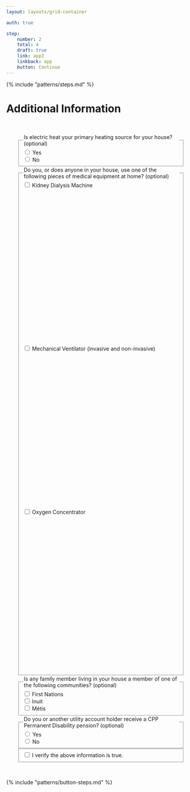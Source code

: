 ```yaml
---
layout: layouts/grid-container

auth: true

step:
    number: 2
    total: 4
    draft: true
    link: app3
    linkback: app
    button: Continue
---
```

<style>
.flex-columns { display: flex; gap: 30px;}
.full > div { width: 100%; }
.two-thirds > div:first-child {
  width: 66%;
}
img {
  cover-fit: contain;
  max-width: 90%;
}
.ontario-icon {
    color: rgb(0, 102, 204);
}
</style>

{% include "patterns/steps.md" %}
# Additional Information

<div style="padding: 30px; margin-top: 20px; " markdown="1">

<div class="ontario-form-group">
    <fieldset class="ontario-fieldset">
        <legend class="ontario-fieldset__legend">
            Is electric heat your primary heating source for your house? (optional)
        </legend>
        <div class="ontario-radios">
            <div class="ontario-radios__item">
                <input class="ontario-radios__input" id="radio-button-option-1" name="radio-buttons" type="radio" value="option-1">
                <label class="ontario-label ontario-radios__label" for="radio-button-option-1">
                    Yes
                </label>
            </div>
            <div class="ontario-radios__item">
                <input class="ontario-radios__input" id="radio-button-option-2" name="radio-buttons" type="radio" value="option-2">
                <label class="ontario-label ontario-radios__label" for="radio-button-option-2">
                    No
                </label>
            </div>
        </div>
    </fieldset>
</div>


<div class="ontario-form-group">
    <fieldset class="ontario-fieldset">
        <legend class="ontario-fieldset__legend">
            Do you, or does anyone in your house, use one of the following pieces of medical equipment at home? (optional)
        </legend>
        <div class="ontario-checkboxes__item">
                <input class="ontario-checkboxes__input" id="checkbox-option-3" name="options" type="checkbox" value="option-3">
                <label class="ontario-checkboxes__label" for="checkbox-option-3">
                    Kidney Dialysis Machine <svg class="ontario-icon" alt="" aria-hidden="true" focusable="false" sol:category="primary" viewBox="0 0 24 24" preserveAspectRatio="xMidYMid meet"><use href="#ontario-icon-help"></use></svg>
                </label>
            </div>
        <div class="ontario-checkboxes">
            <div class="ontario-checkboxes__item">
                <input class="ontario-checkboxes__input" id="checkbox-option-1" name="options" type="checkbox" value="option-1">
                <label class="ontario-checkboxes__label" for="checkbox-option-1">
                    Mechanical Ventilator (invasive and non-invasive) <svg class="ontario-icon" alt="" aria-hidden="true" focusable="false" sol:category="primary" viewBox="0 0 24 24" preserveAspectRatio="xMidYMid meet"><use href="#ontario-icon-help"></use></svg>
                </label>
            </div>
            <div class="ontario-checkboxes__item">
                <input class="ontario-checkboxes__input" id="checkbox-option-2" name="options" type="checkbox" value="option-2">
                <label class="ontario-checkboxes__label" for="checkbox-option-2">
                    Oxygen Concentrator <svg class="ontario-icon" alt="" aria-hidden="true" focusable="false" sol:category="primary" viewBox="0 0 24 24" preserveAspectRatio="xMidYMid meet"><use href="#ontario-icon-help"></use></svg>
                </label>
            </div>
        </div>
    </fieldset>
</div>

<div class="ontario-form-group">
    <fieldset class="ontario-fieldset">
        <legend class="ontario-fieldset__legend">
            Is any family member living in your house a member of one of the following communities? (optional)
        </legend>
        <div class="ontario-checkboxes">
            <div class="ontario-checkboxes__item">
                <input class="ontario-checkboxes__input" id="checkbox-option-1" name="options" type="checkbox" value="option-1">
                <label class="ontario-checkboxes__label" for="checkbox-option-1">
                    First Nations
                </label>
            </div>
            <div class="ontario-checkboxes__item">
                <input class="ontario-checkboxes__input" id="checkbox-option-2" name="options" type="checkbox" value="option-2">
                <label class="ontario-checkboxes__label" for="checkbox-option-2">
                    Inuit
                </label>
            </div>
            <div class="ontario-checkboxes__item">
                <input class="ontario-checkboxes__input" id="checkbox-option-3" name="options" type="checkbox" value="option-3">
                <label class="ontario-checkboxes__label" for="checkbox-option-3">
                    Métis
                </label>
            </div>
        </div>
    </fieldset>
</div>

<div class="ontario-form-group">
    <fieldset class="ontario-fieldset">
        <legend class="ontario-fieldset__legend">
            Do you or another utility account holder receive a CPP Permanent Disability pension? (optional)
        </legend>
        <div class="ontario-radios">
            <div class="ontario-radios__item">
                <input class="ontario-radios__input" id="radios-option-2" name="options" type="radio" value="option-2">
                <label class="ontario-radios__label" for="radios-option-2">
                    Yes
                </label>
            </div>
            <div class="ontario-radios__item">
                <input class="ontario-radios__input" id="radios-option-2" name="options" type="radio" value="option-2">
                <label class="ontario-radios__label" for="radios-option-2">
                    No
                </label>
            </div>
        </div>
    </fieldset>
</div>


<div class="ontario-form-group">
    <fieldset class="ontario-fieldset">
        <div class="ontario-checkboxes">
            <div class="ontario-checkboxes__item">
                <input class="ontario-checkboxes__input" id="checkbox-option-1" name="options" type="checkbox" value="option-1">
                <label class="ontario-checkboxes__label" for="checkbox-option-1">
                    I verify the above information is true.
                </label>
            </div>
        </div>
    </fieldset>
</div>

</div><!-- close gray box -->


{% include "patterns/button-steps.md" %}

</div> <!-- form close -->